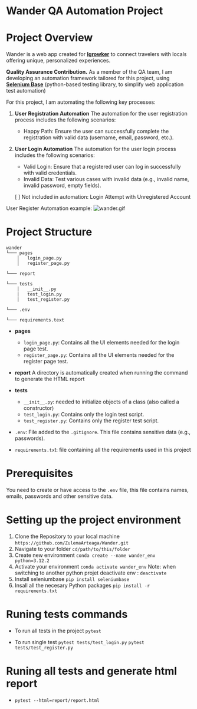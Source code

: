 # Wander QA Automation Project

# **Project Overview**
Wander is a web app created for [**Igrowker**](https://igrowker.com/) to connect travelers with locals offering unique, personalized experiences.

**Quality Assurance Contribution.**
As a member of the QA team, I am developing an automation framework tailored for this project, using [**Selenium Base**](https://seleniumbase.io/) (python-based testing library, to simplify web application test automation)

For this project, I am automating the following key processes:

1. **User Registration Automation**
	The automation for the user registration process includes the following scenarios:

	- Happy Path: Ensure the user can successfully complete the registration with valid data (username, email, password, etc.).

2. **User Login Automation**
	The automation for the user login process includes the following scenarios:

	- Valid Login: Ensure that a registered user can log in successfully with valid credentials.
	- Invalid Data: Test various cases with invalid data (e.g., invalid name, invalid password, empty fields).

	[ ] Not included in automation: Login Attempt with Unregistered Account

User Register Automation example:
![wander.gif](:/1de47302f5b04795a922b5ca88152736)

# **Project Structure**
```
wander
└─── pages
	│   login_page.py
	│   register_page.py

└─── report

└─── tests
	│   __init__.py
	|   test_login.py
	|   test_register.py
   
└─── .env
  
└─── requirements.text

```
- **pages**
  - `login_page.py`: Contains all the UI elements needed for the login page test.
  - `register_page.py`: Contains all the UI elements needed for the register page test.
- **report**
A directory is automatically created when running the command to generate the HTML report
  
- **tests**

	- `__init__.py`:  needed to initialize objects of a class (also called a constructor)
  - `test_login.py`: Contains only the login test script.
  - `test_register.py`: Contains only the register test script.

- `.env`: File added to the `.gitignore`. This file contains sensitive data (e.g., passwords).

- `requirements.tx`t: file containing all the requirements used in this project

# **Prerequisites**
You need to create or have access to the `.env` file, this file contains names, emails, passwords and other sensitive data.

# **Setting up the project environment**
1. Clone the Repository to your local machine
  `https://github.com/ZulemaArteaga/Wander.git`
2. Navigate to your folder
`cd/path/to/this/folder`
4. Create new environment
`conda create --name wander_env python=3.12.2`
5. Activate your environment
`conda activate wander_env`
 Note: when switching to another python projet
deactivate env : `deactivate`
7. Install seleniumbase
`pip install seleniumbase`
8. Insall all the necesary Python packages
	`pip install -r requirements.txt`

# **Runing tests commands**
 - To run all tests in the project
   `pytest`

- To run single test
`pytest tests/test_login.py`
`pytest tests/test_register.py `
# **Runing all tests and generate html report**
 - `pytest --html=report/report.html `
